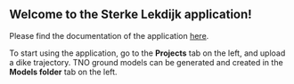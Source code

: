 ## Welcome to the Sterke Lekdijk application!

Please find the documentation of the application [here](https://mocs698.sharepoint.com/:b:/s/ExternalSharing/EQhrhwNNt4tHlDZNh9loy7oBSc0VOQ3rQl2akLTuh0lscg?e=KgJfTA).

To start using the application, go to the **Projects** tab on the left, and upload a dike trajectory.
TNO ground models can be generated and created in the **Models folder** tab on the left.
